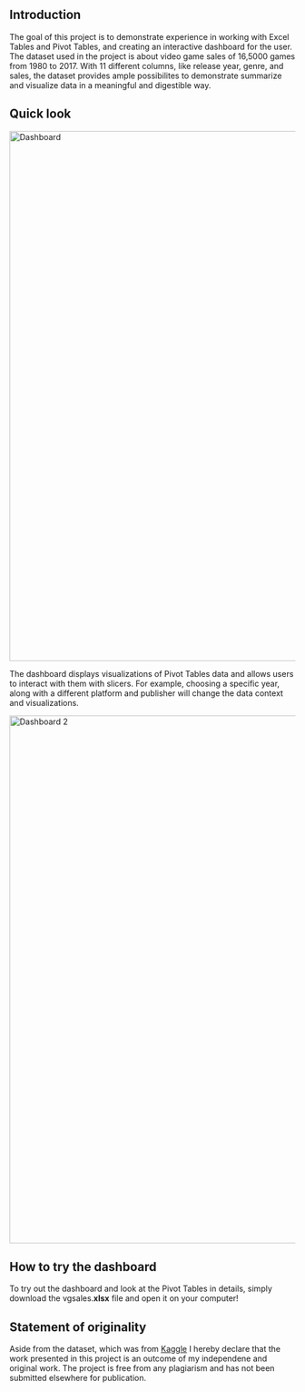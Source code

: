 ## Introduction
The goal of this project is to demonstrate experience in working with Excel Tables and Pivot Tables, and creating an interactive dashboard for the user. The dataset used
in the project is about video game sales of 16,5000 games from 1980 to 2017. With 11 different columns, like release year, genre, and sales, the dataset provides ample 
possibilites to demonstrate summarize and visualize data in a meaningful and digestible way.

## Quick look

<img width="932" alt="Dashboard" src="https://user-images.githubusercontent.com/94946621/150688285-4c8e661b-2254-4df3-8d81-b1fde7515627.PNG">  

The dashboard displays visualizations of Pivot Tables data and allows users to interact with them with slicers. For example, choosing a specific year, along with a different platform and publisher will change the data context and visualizations.

<img width="928" alt="Dashboard 2" src="https://user-images.githubusercontent.com/94946621/150688818-889bbbdb-38c4-4ca2-b1aa-3b8cba7234e2.PNG">

## How to try the dashboard
To try out the dashboard and look at the Pivot Tables in details, simply download the vgsales.**xlsx** file and open it on your computer! 

## Statement of originality 
Aside from the dataset, which was from [Kaggle](https://www.kaggle.com/gregorut/videogamesales) I hereby declare that the work presented in this project is an outcome of my independene and original work. The project is free from any plagiarism and has not been submitted elsewhere for publication.
